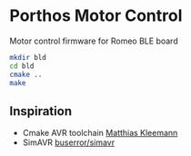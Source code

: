 # Porthos Motor Control

Motor control firmware for Romeo BLE board

```bash
mkdir bld
cd bld
cmake ..
make
```

## Inspiration

* Cmake AVR toolchain [Matthias Kleemann](https://github.com/mkleemann/cmake-avr)
* SimAVR [buserror/simavr](https://github.com/buserror/simavr)

